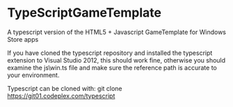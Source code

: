 TypeScriptGameTemplate
======================

A typescript version of the HTML5 + Javascript GameTemplate for Windows Store apps

If you have cloned the typescript repository and installed the typescript extension to Visual Studio 2012, this should work fine, otherwise you should examine the js\win.ts file and make sure the reference path is accurate to your environment.

Typescript can be cloned with: git clone https://git01.codeplex.com/typescript